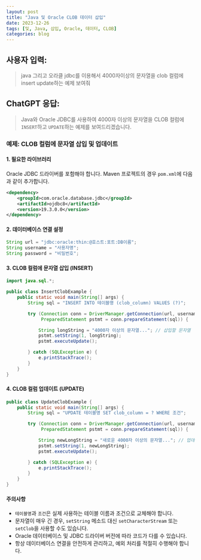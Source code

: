 ```yaml
---
layout: post
title: "Java 및 Oracle CLOB 데이터 삽입"
date: 2023-12-26
tags: [및, Java, 삽입, Oracle, 데이터, CLOB]
categories: blog
---
```


## 사용자 입력:
> java 그리고 오라클 jdbc를 이용해서 4000자이상의 문자열을 clob 컬럼에 insert update하는 예제 보여줘

## ChatGPT 응답:
> Java와 Oracle JDBC를 사용하여 4000자 이상의 문자열을 CLOB 컬럼에 `INSERT`하고 `UPDATE`하는 예제를 보여드리겠습니다.

### 예제: CLOB 컬럼에 문자열 삽입 및 업데이트

#### 1. 필요한 라이브러리

Oracle JDBC 드라이버를 포함해야 합니다. Maven 프로젝트의 경우 `pom.xml`에 다음과 같이 추가합니다.

```xml
<dependency>
    <groupId>com.oracle.database.jdbc</groupId>
    <artifactId>ojdbc8</artifactId>
    <version>19.3.0.0</version>
</dependency>
```

#### 2. 데이터베이스 연결 설정

```java
String url = "jdbc:oracle:thin:@호스트:포트:DB이름";
String username = "사용자명";
String password = "비밀번호";
```

#### 3. CLOB 컬럼에 문자열 삽입 (INSERT)

```java
import java.sql.*;

public class InsertClobExample {
    public static void main(String[] args) {
        String sql = "INSERT INTO 테이블명 (clob_column) VALUES (?)";

        try (Connection conn = DriverManager.getConnection(url, username, password);
             PreparedStatement pstmt = conn.prepareStatement(sql)) {

            String longString = "4000자 이상의 문자열..."; // 삽입할 문자열
            pstmt.setString(1, longString);
            pstmt.executeUpdate();

        } catch (SQLException e) {
            e.printStackTrace();
        }
    }
}
```

#### 4. CLOB 컬럼 업데이트 (UPDATE)

```java
public class UpdateClobExample {
    public static void main(String[] args) {
        String sql = "UPDATE 테이블명 SET clob_column = ? WHERE 조건";

        try (Connection conn = DriverManager.getConnection(url, username, password);
             PreparedStatement pstmt = conn.prepareStatement(sql)) {

            String newLongString = "새로운 4000자 이상의 문자열..."; // 업데이트할 문자열
            pstmt.setString(1, newLongString);
            pstmt.executeUpdate();

        } catch (SQLException e) {
            e.printStackTrace();
        }
    }
}
```

#### 주의사항
- `테이블명`과 `조건`은 실제 사용하는 테이블 이름과 조건으로 교체해야 합니다.
- 문자열이 매우 긴 경우, `setString` 메소드 대신 `setCharacterStream` 또는 `setClob`을 사용할 수도 있습니다.
- Oracle 데이터베이스 및 JDBC 드라이버 버전에 따라 코드가 다를 수 있습니다.
- 항상 데이터베이스 연결을 안전하게 관리하고, 예외 처리를 적절히 수행해야 합니다.

